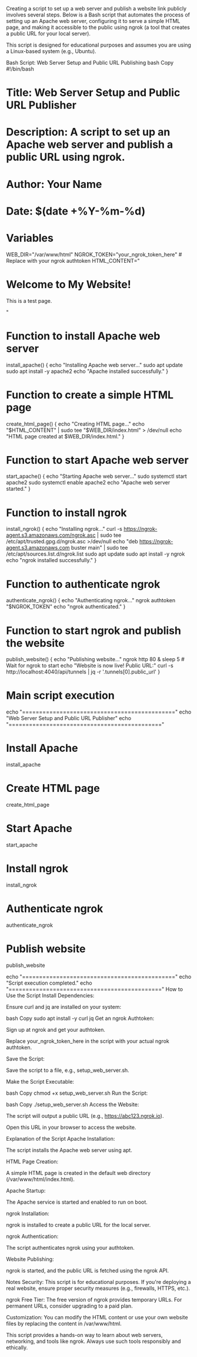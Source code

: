 Creating a script to set up a web server and publish a website link publicly involves several steps. Below is a Bash script that automates the process of setting up an Apache web server, configuring it to serve a simple HTML page, and making it accessible to the public using ngrok (a tool that creates a public URL for your local server).

This script is designed for educational purposes and assumes you are using a Linux-based system (e.g., Ubuntu).

Bash Script: Web Server Setup and Public URL Publishing
bash
Copy
#!/bin/bash

# Title: Web Server Setup and Public URL Publisher
# Description: A script to set up an Apache web server and publish a public URL using ngrok.
# Author: Your Name
# Date: $(date +%Y-%m-%d)

# Variables
WEB_DIR="/var/www/html"
NGROK_TOKEN="your_ngrok_token_here"  # Replace with your ngrok authtoken
HTML_CONTENT="<html><body><h1>Welcome to My Website!</h1><p>This is a test page.</p></body></html>"

# Function to install Apache web server
install_apache() {
    echo "Installing Apache web server..."
    sudo apt update
    sudo apt install -y apache2
    echo "Apache installed successfully."
}

# Function to create a simple HTML page
create_html_page() {
    echo "Creating HTML page..."
    echo "$HTML_CONTENT" | sudo tee "$WEB_DIR/index.html" > /dev/null
    echo "HTML page created at $WEB_DIR/index.html."
}

# Function to start Apache web server
start_apache() {
    echo "Starting Apache web server..."
    sudo systemctl start apache2
    sudo systemctl enable apache2
    echo "Apache web server started."
}

# Function to install ngrok
install_ngrok() {
    echo "Installing ngrok..."
    curl -s https://ngrok-agent.s3.amazonaws.com/ngrok.asc | sudo tee /etc/apt/trusted.gpg.d/ngrok.asc >/dev/null
    echo "deb https://ngrok-agent.s3.amazonaws.com buster main" | sudo tee /etc/apt/sources.list.d/ngrok.list
    sudo apt update
    sudo apt install -y ngrok
    echo "ngrok installed successfully."
}

# Function to authenticate ngrok
authenticate_ngrok() {
    echo "Authenticating ngrok..."
    ngrok authtoken "$NGROK_TOKEN"
    echo "ngrok authenticated."
}

# Function to start ngrok and publish the website
publish_website() {
    echo "Publishing website..."
    ngrok http 80 &
    sleep 5  # Wait for ngrok to start
    echo "Website is now live! Public URL:"
    curl -s http://localhost:4040/api/tunnels | jq -r '.tunnels[0].public_url'
}

# Main script execution
echo "============================================="
echo "Web Server Setup and Public URL Publisher"
echo "============================================="

# Install Apache
install_apache

# Create HTML page
create_html_page

# Start Apache
start_apache

# Install ngrok
install_ngrok

# Authenticate ngrok
authenticate_ngrok

# Publish website
publish_website

echo "============================================="
echo "Script execution completed."
echo "============================================="
How to Use the Script
Install Dependencies:

Ensure curl and jq are installed on your system:

bash
Copy
sudo apt install -y curl jq
Get an ngrok Authtoken:

Sign up at ngrok and get your authtoken.

Replace your_ngrok_token_here in the script with your actual ngrok authtoken.

Save the Script:

Save the script to a file, e.g., setup_web_server.sh.

Make the Script Executable:

bash
Copy
chmod +x setup_web_server.sh
Run the Script:

bash
Copy
./setup_web_server.sh
Access the Website:

The script will output a public URL (e.g., https://abc123.ngrok.io).

Open this URL in your browser to access the website.

Explanation of the Script
Apache Installation:

The script installs the Apache web server using apt.

HTML Page Creation:

A simple HTML page is created in the default web directory (/var/www/html/index.html).

Apache Startup:

The Apache service is started and enabled to run on boot.

ngrok Installation:

ngrok is installed to create a public URL for the local server.

ngrok Authentication:

The script authenticates ngrok using your authtoken.

Website Publishing:

ngrok is started, and the public URL is fetched using the ngrok API.

Notes
Security: This script is for educational purposes. If you're deploying a real website, ensure proper security measures (e.g., firewalls, HTTPS, etc.).

ngrok Free Tier: The free version of ngrok provides temporary URLs. For permanent URLs, consider upgrading to a paid plan.

Customization: You can modify the HTML content or use your own website files by replacing the content in /var/www/html.

This script provides a hands-on way to learn about web servers, networking, and tools like ngrok. Always use such tools responsibly and ethically.
